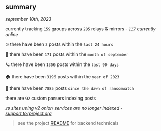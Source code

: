 
## summary
_september 10th, 2023_

currently tracking `159` groups across `285` relays & mirrors - _`117` currently online_

⏲ there have been `3` posts within the `last 24 hours`

🦈 there have been `171` posts within the `month of september`

🪐 there have been `1356` posts within the `last 90 days`

🏚 there have been `3195` posts within the `year of 2023`

🦕 there have been `7885` posts `since the dawn of ransomwatch`

there are `92` custom parsers indexing posts

_`20` sites using v2 onion services are no longer indexed - [support.torproject.org](https://support.torproject.org/onionservices/v2-deprecation/)_

> see the project [README](https://github.com/joshhighet/ransomwatch#ransomwatch--) for backend technicals
